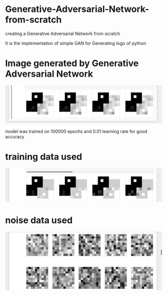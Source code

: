 # Generative-Adversarial-Network-from-scratch
creating a Generative Adversarial Network from scratch

It is the implementation of simple GAN for
Generating logo of python

# Image generated by Generative Adversarial Network
![alt text](https://github.com/kadam77/Generative-Adversarial-Network-from-scratch/blob/main/image1.png)

model was trained on 100000 epochs and 0.01 learning rate for good accuracy
# training data used 
![alt text](https://github.com/kadam77/Generative-Adversarial-Network-from-scratch/blob/main/train.png)

# noise data used 
![alt text](https://github.com/kadam77/Generative-Adversarial-Network-from-scratch/blob/main/noise.png)


